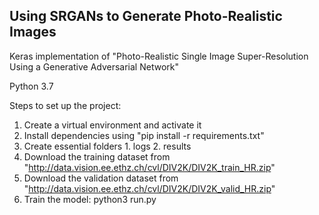 ## Using SRGANs to Generate Photo-Realistic Images

Keras implementation of "Photo-Realistic Single Image Super-Resolution Using a Generative Adversarial Network"

Python 3.7

Steps to set up the project:
1. Create a virtual environment and activate it
2. Install dependencies using "pip install -r requirements.txt"
3. Create essential folders 1. logs 2. results
4. Download the training dataset from "http://data.vision.ee.ethz.ch/cvl/DIV2K/DIV2K_train_HR.zip"
5. Download the validation dataset from "http://data.vision.ee.ethz.ch/cvl/DIV2K/DIV2K_valid_HR.zip"
6. Train the model: python3 run.py

